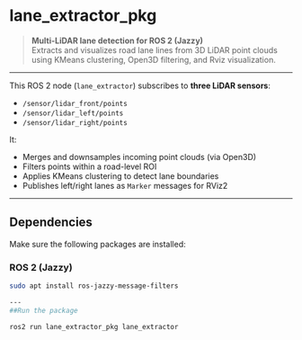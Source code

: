 # lane_extractor_pkg

> **Multi-LiDAR lane detection for ROS 2 (Jazzy)**  
> Extracts and visualizes road lane lines from 3D LiDAR point clouds using KMeans clustering, Open3D filtering, and Rviz visualization.

---

This ROS 2 node (`lane_extractor`) subscribes to **three LiDAR sensors**:
- `/sensor/lidar_front/points`
- `/sensor/lidar_left/points`
- `/sensor/lidar_right/points`

It:
- Merges and downsamples incoming point clouds (via Open3D)
- Filters points within a road-level ROI
- Applies KMeans clustering to detect lane boundaries
- Publishes left/right lanes as `Marker` messages for RViz2

---

## Dependencies

Make sure the following packages are installed:

### ROS 2 (Jazzy)
```bash
sudo apt install ros-jazzy-message-filters

---
##Run the package

ros2 run lane_extractor_pkg lane_extractor
